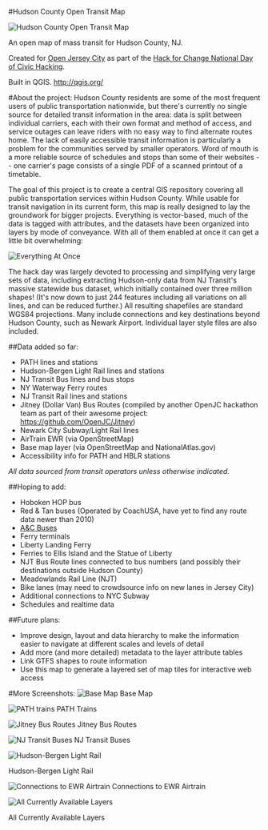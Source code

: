 ﻿#Hudson County Open Transit Map

![Hudson County Open Transit Map](/Screenshots/hudson-transit-map.png?raw=true "Hudson County Open Transit Map")

An open map of mass transit for Hudson County, NJ. 

Created for [Open Jersey City](http://openjerseycity.org/ "Open Jersey City") as part of the [Hack for Change National Day of Civic Hacking](http://openjerseycity.org/Transportation-Hackathon-2014/ "Hack for Change National Day of Civic Hacking"). 

Built in QGIS. http://qgis.org/

#About the project:
Hudson County residents are some of the most frequent users of public transportation nationwide, but there's currently no single source for detailed transit information in the area: data is split between individual carriers, each with their own format and method of access, and service outages can leave riders with no easy way to find alternate routes home. The lack of easily accessible transit information is particularly a problem for the communities served by smaller operators. Word of mouth is a more reliable source of schedules and stops than some of their websites -- one carrier's page consists of a single PDF of a scanned printout of a timetable.

The goal of this project is to create a central GIS repository covering all public transportation services within Hudson County. While usable for transit navigation in its current form, this map is really designed to lay the groundwork for bigger projects. Everything is vector-based, much of the data is tagged with attributes, and the datasets have been organized into layers by mode of conveyance. With all of them enabled at once it can get a little bit overwhelming:

![Everything At Once](/Screenshots/all-layers-enabled.png?raw=true "Everything At Once")

The hack day was largely devoted to processing and simplifying very large sets of data, including extracting Hudson-only data from NJ Transit's massive statewide bus dataset, which initially contained over three million shapes! (It's now down to just 244 features including all variations on all lines, and can be reduced further.) All resulting shapefiles are standard WGS84 projections. Many include connections and key destinations beyond Hudson County, such as Newark Airport. Individual layer style files are also included.


##Data added so far:
- PATH lines and stations
- Hudson-Bergen Light Rail lines and stations
- NJ Transit Bus lines and bus stops
- NY Waterway Ferry routes
- NJ Transit Rail lines and stations
- Jitney (Dollar Van) Bus Routes (compiled by another OpenJC hackathon team as part of their awesome project: https://github.com/OpenJC/Jitney)
- Newark City Subway/Light Rail lines
- AirTrain EWR (via OpenStreetMap)
- Base map layer (via OpenStreetMap and NationalAtlas.gov)
- Accessibility info for PATH and HBLR stations

*All data sourced from transit operators unless otherwise indicated.*


##Hoping to add:
- Hoboken HOP bus
- Red & Tan buses (Operated by CoachUSA, have yet to find any route data newer than 2010)
- [A&C Buses](http://acbuscorp.com/index.html) 
- Ferry terminals
- Liberty Landing Ferry
- Ferries to Ellis Island and the Statue of Liberty
- NJT Bus Route lines connected to bus numbers (and possibly their destinations outside Hudson County)
- Meadowlands Rail Line (NJT)
- Bike lanes (may need to crowdsource info on new lanes in Jersey City)
- Additional connections to NYC Subway
- Schedules and realtime data

##Future plans:
- Improve design, layout and data hierarchy to make the information easier to navigate at different scales and levels of detail
- Add more (and more detailed) metadata to the layer attribute tables
- Link GTFS shapes to route information
- Use this map to generate a layered set of map tiles for interactive web access

#More Screenshots:
![Base Map](/Screenshots/base-map_with-ferries.png?raw=true "Base Map")
Base Map

![PATH trains](/Screenshots/PATH-lines.png?raw=true "PATH trains")
PATH Trains

![Jitney Bus Routes](/Screenshots/jitney-routes.png?raw=true "Jitney Bus Routes")
Jitney Bus Routes

![NJ Transit Buses](/Screenshots/NJT_buses-and-stops.png?raw=true "NJ Transit Buses")
NJ Transit Buses

![Hudson-Bergen Light Rail](/Screenshots/HBLR.png?raw=true "Hudson-Bergen Light Rail")

Hudson-Bergen Light Rail

![Connections to EWR Airtrain](/Screenshots/connections-to-airtrain.png?raw=true "Connections to EWR Airtrain")
Connections to EWR Airtrain

![All Currently Available Layers](/Screenshots/layers.png?raw=true "All Currently Available Layers")

All Currently Available Layers